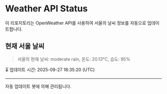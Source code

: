 
# Weather API Status

이 리포지토리는 OpenWeather API를 사용하여 서울의 날씨 정보를 자동으로 업데이트합니다.

## 현재 서울 날씨
> 서울의 현재 날씨: moderate rain, 온도: 20.13°C, 습도: 95%

⏳ 업데이트 시간: 2025-09-27 18:35:20 (UTC)

---
자동 업데이트 봇에 의해 관리됩니다.
